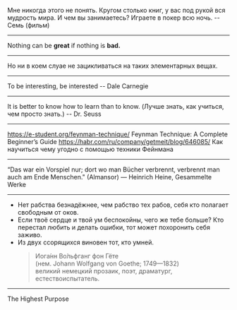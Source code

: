 Мне никогда этого не понять. Кругом столько книг, у вас под рукой вся мудрость мира.
И чем вы занимаетесь? Играете в покер всю ночь. -- Семь (фильм)

---------------------------------------------------------------------------------------

Nothing can be __great__ if nothing is __bad.__

---------------------------------------------------------------------------------------

Но ни в коем слуае не зацикливаться на таких элементарных вещах.

---------------------------------------------------------------------------------------

To be interesting, be interested
  -- Dale Carnegie

---------------------------------------------------------------------------------------

It is better to know how to learn than to know. (Лучше знать, как учиться, чем просто знать.)
  -- Dr. Seuss

---------------------------------------------------------------------------------------

https://e-student.org/feynman-technique/ Feynman Technique: A Complete Beginner’s Guide
https://habr.com/ru/company/getmeit/blog/646085/ Как научиться чему угодно с помощью техники Фейнмана


---------------------------------------------------------------------------------------

“Das war ein Vorspiel nur; dort wo man Bücher verbrennt, verbrennt man auch am Ende Menschen."
  (Almansor) ― Heinrich Heine, Gesammelte Werke

---------------------------------------------------------------------------------------

- Нет рабства безнадёжнее, чем рабство тех рабов, себя кто полагает свободным от оков.
- Если твоё сердце и твой ум беспокойны, чего же тебе больше? Кто перестал любить и делать ошибки, тот может похоронить себя заживо.
- Из двух ссорящихся виновен тот, кто умней.
  > Иога́нн Во́льфганг фон Гёте \
  > (нем. Johann Wolfgang von Goethe; 1749—1832) \
  > великий немецкий прозаик, поэт, драматург, естествоиспытатель.

---------------------------------------------------------------------------------------

The Highest Purpose

